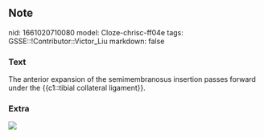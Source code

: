 ## Note
nid: 1661020710080
model: Cloze-chrisc-ff04e
tags: GSSE::!Contributor::Victor_Liu
markdown: false

### Text
The anterior expansion of the semimembranosus insertion passes
forward under the {{c1::tibial collateral ligament}}.

### Extra
<img src="paste-17c6efefed99446d8db04f7437797948fca8e32e.jpg">

